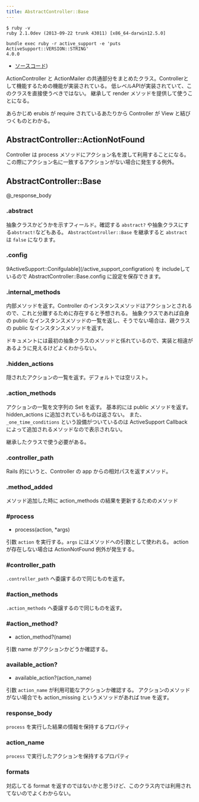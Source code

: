 ```yaml
---
title: AbstractController::Base
---
```


```
$ ruby -v
ruby 2.1.0dev (2013-09-22 trunk 43011) [x86_64-darwin12.5.0]
```

```
bundle exec ruby -r active_support -e 'puts ActiveSupport::VERSION::STRING'
4.0.0
```

* [ソースコード](https://github.com/rails/rails/blob/4-0-stable/actionpack/lib/abstract_controller/base.rb))

ActionController と ActionMailer の共通部分をまとめたクラス。Controllerとして機能するための機能が実装されている。
低レベルAPIが実装されていて、このクラスを直接使うべきではない。
継承して render メソッドを提供して使うことになる。

あらかじめ erubis が require されているあたりから Controller が View と結びつくものとわかる。

AbstractController::ActionNotFound
--------------------------------------------------------------------------------
Controller は process メソッドにアクション名を渡して利用することになる。
この際にアクション名に一致するアクションがない場合に発生する例外。

AbstractController::Base
--------------------------------------------------------------------------------
@_response_body

### .abstract

抽象クラスかどうかを示すフィールド。確認する `abstract?` や抽象クラスにする`abstract!`などもある。
`AbstractController::Base` を継承すると `abstract` は `false` になります。


### .config

9ActiveSupport::Conifgulable](/active_support_configration) を includeしているので AbstractController::Base.config に設定を保存できます。

### .internal_methods

内部メソッドを返す。Controller のインスタンスメソッドはアクションとされるので、これと分離するために存在すると予想される。
抽象クラスであれば自身の public なインスタンスメソッドの一覧を返し、そうでない場合は、親クラスの public なインスタンスメソッドを返す。

ドキュメントには最初の抽象クラスのメソッドと係れているので、実装と相違があるように見えるけどよくわからない。

### .hidden_actions

隠されたアクションの一覧を返す。デフォルトでは空リスト。

### .action_methods

アクションの一覧を文字列の Set を返す。
基本的には public メソッドを返す。 hidden_actions に追加されているものは返さない。
また、`_one_time_conditions` という設備がついているのは ActiveSupport Callback によって追加されるメソッドなので表示されない。

継承したクラスで使う必要がある。

### .controller_path

Rails 的にいうと、Controller の app からの相対パスを返すメソッド。

### .method_added

メソッド追加した時に action_methods の結果を更新するためのメソッド

### #process

* process(action, *args)

引数 `action` を実行する。`args` にはメソッドへの引数として使われる。
action が存在しない場合は ActionNotFound 例外が発生する。

### #controller_path

`.controller_path` へ委譲するので同じものを返す。

### #action_methods

`.action_methods`  へ委譲するので同じものを返す。

### #action_method?

* action_method?(name)

引数 name がアクションかどうか確認する。

### available_action?

* available_action?(action_name)

引数 `action_name` が利用可能なアクションか確認する。
アクションのメソッドがない場合でも action_missing というメソッドがあれば true を返す。

### response_body

`process` を実行した結果の情報を保持するプロパティ

### action_name

`process` で実行したアクションを保持するプロパティ

### formats

対応してる format を返すのではないかと思うけど、このクラス内では利用されてないのでよくわからない。
